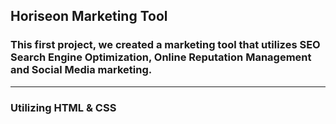 ## Horiseon Marketing Tool

### This first project, we created a marketing tool that utilizes SEO Search Engine Optimization, Online Reputation Management and Social Media marketing.

---

### Utilizing HTML & CSS
